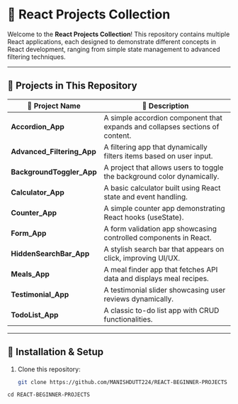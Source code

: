 # 🚀 React Projects Collection  

Welcome to the **React Projects Collection**! This repository contains multiple React applications, each designed to demonstrate different concepts in React development, ranging from simple state management to advanced filtering techniques.  

---

## 📂 Projects in This Repository  

| 📌 Project Name               | 📝 Description |
|-------------------------------|--------------|
| **Accordion_App**             | A simple accordion component that expands and collapses sections of content. |
| **Advanced_Filtering_App**     | A filtering app that dynamically filters items based on user input. |
| **BackgroundToggler_App**      | A project that allows users to toggle the background color dynamically. |
| **Calculator_App**            | A basic calculator built using React state and event handling. |
| **Counter_App**               | A simple counter app demonstrating React hooks (useState). |
| **Form_App**                  | A form validation app showcasing controlled components in React. |
| **HiddenSearchBar_App**        | A stylish search bar that appears on click, improving UI/UX. |
| **Meals_App**                 | A meal finder app that fetches API data and displays meal recipes. |
| **Testimonial_App**           | A testimonial slider showcasing user reviews dynamically. |
| **TodoList_App**              | A classic to-do list app with CRUD functionalities. |

---

## 🔧 Installation & Setup  

1. Clone this repository:  
   ```bash
   git clone https://github.com/MANISHDUTT224/REACT-BEGINNER-PROJECTS
```
cd REACT-BEGINNER-PROJECTS
